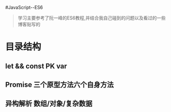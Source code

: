 #JavaScript--ES6

> 学习主要参考了阮一峰的ES6教程,并结合我自己碰到的问题以及看过的一些博客贴写的

# 目录结构
## let && const PK var
## Promise 三个原型方法六个自身方法
## 异构解析  数组/对象/复杂数据
